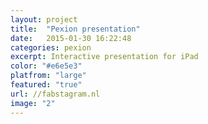 ```yaml
---
layout: project
title:  "Pexion presentation"
date:   2015-01-30 16:22:48
categories: pexion
excerpt: Interactive presentation for iPad
color: "#e6e5e3"
platfrom: "large"
featured: "true"
url: //fabstagram.nl
image: "2"
---
```

